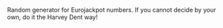 Random generator for Eurojackpot numbers. If you cannot decide by your own, do it the Harvey Dent way!
